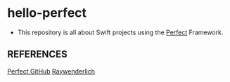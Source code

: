 # hello-perfect

* This repository is all about Swift projects using the [Perfect](http://perfect.org) Framework.


## REFERENCES ##
[Perfect GitHub](https://github.com/PerfectlySoft/Perfect)
[Raywenderlich](https://videos.raywenderlich.com/courses/77-server-side-swift-with-perfect/lessons/1)







